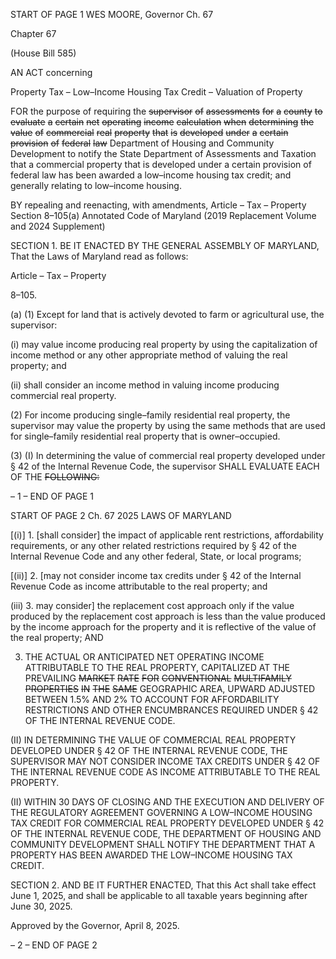START OF PAGE 1
WES MOORE, Governor Ch. 67

Chapter 67

(House Bill 585)

AN ACT concerning

Property Tax – Low–Income Housing Tax Credit – Valuation of Property

FOR the purpose of requiring the ~~supervisor~~ ~~of~~ ~~assessments~~ ~~for~~ ~~a~~ ~~county~~ ~~to~~ ~~evaluate~~ ~~a~~
~~certain~~ ~~net~~ ~~operating~~ ~~income~~ ~~calculation~~ ~~when~~ ~~determining~~ ~~the~~ ~~value~~ ~~of~~ ~~commercial~~
~~real~~ ~~property~~ ~~that~~ ~~is~~ ~~developed~~ ~~under~~ ~~a~~ ~~certain~~ ~~provision~~ ~~of~~ ~~federal~~ ~~law~~ Department
of Housing and Community Development to notify the State Department of
Assessments and Taxation that a commercial property that is developed under a
certain provision of federal law has been awarded a low–income housing tax credit;
and generally relating to low–income housing.

BY repealing and reenacting, with amendments,
Article – Tax – Property
Section 8–105(a)
Annotated Code of Maryland
(2019 Replacement Volume and 2024 Supplement)

SECTION 1. BE IT ENACTED BY THE GENERAL ASSEMBLY OF MARYLAND,
That the Laws of Maryland read as follows:

Article – Tax – Property

8–105.

(a) (1) Except for land that is actively devoted to farm or agricultural use, the
supervisor:

(i) may value income producing real property by using the
capitalization of income method or any other appropriate method of valuing the real
property; and

(ii) shall consider an income method in valuing income producing
commercial real property.

(2) For income producing single–family residential real property, the
supervisor may value the property by using the same methods that are used for
single–family residential real property that is owner–occupied.

(3) (I) In determining the value of commercial real property developed
under § 42 of the Internal Revenue Code, the supervisor SHALL EVALUATE EACH OF THE
~~FOLLOWING:~~

– 1 –
END OF PAGE 1

START OF PAGE 2
Ch. 67 2025 LAWS OF MARYLAND

[(i)] 1. [shall consider] the impact of applicable rent restrictions,
affordability requirements, or any other related restrictions required by § 42 of the Internal
Revenue Code and any other federal, State, or local programs;

[(ii)] 2. [may not consider income tax credits under § 42 of the
Internal Revenue Code as income attributable to the real property; and

(iii) 3. may consider] the replacement cost approach only if the
value produced by the replacement cost approach is less than the value produced by the
income approach for the property and it is reflective of the value of the real property; AND

3. THE ACTUAL OR ANTICIPATED NET OPERATING
INCOME ATTRIBUTABLE TO THE REAL PROPERTY, CAPITALIZED AT THE PREVAILING
~~MARKET~~ ~~RATE~~ ~~FOR~~ ~~CONVENTIONAL~~ ~~MULTIFAMILY~~ ~~PROPERTIES~~ ~~IN~~ ~~THE~~ ~~SAME~~
GEOGRAPHIC AREA, UPWARD ADJUSTED BETWEEN 1.5% AND 2% TO ACCOUNT FOR
AFFORDABILITY RESTRICTIONS AND OTHER ENCUMBRANCES REQUIRED UNDER §
42 OF THE INTERNAL REVENUE CODE.

(II) IN DETERMINING THE VALUE OF COMMERCIAL REAL
PROPERTY DEVELOPED UNDER § 42 OF THE INTERNAL REVENUE CODE, THE
SUPERVISOR MAY NOT CONSIDER INCOME TAX CREDITS UNDER § 42 OF THE
INTERNAL REVENUE CODE AS INCOME ATTRIBUTABLE TO THE REAL PROPERTY.

(II) WITHIN 30 DAYS OF CLOSING AND THE EXECUTION AND
DELIVERY OF THE REGULATORY AGREEMENT GOVERNING A LOW–INCOME HOUSING
TAX CREDIT FOR COMMERCIAL REAL PROPERTY DEVELOPED UNDER § 42 OF THE
INTERNAL REVENUE CODE, THE DEPARTMENT OF HOUSING AND COMMUNITY
DEVELOPMENT SHALL NOTIFY THE DEPARTMENT THAT A PROPERTY HAS BEEN
AWARDED THE LOW–INCOME HOUSING TAX CREDIT.

SECTION 2. AND BE IT FURTHER ENACTED, That this Act shall take effect June
1, 2025, and shall be applicable to all taxable years beginning after June 30, 2025.

Approved by the Governor, April 8, 2025.

– 2 –
END OF PAGE 2